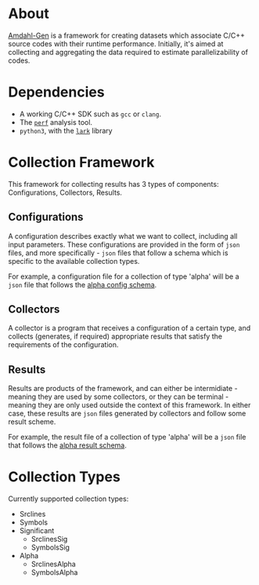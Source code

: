 # About
[Amdahl-Gen](https://github.com/yosefgoren/amdahl-gen.git) is a framework for creating datasets which associate C/C++ source codes with their runtime performance.
Initially, it's aimed at collecting and aggregating the data required to estimate parallelizability of codes.



# Dependencies
* A working C/C++ SDK such as `gcc` or `clang`.
* The [`perf`](https://perf.wiki.kernel.org/index.php/Tutorial) analysis tool.
* `python3`, with the [`lark`](https://lark-parser.readthedocs.io/en/stable/) library



# Collection Framework
This framework for collecting results has 3 types of components: Configurations, Collectors, Results.


## Configurations
A configuration describes exactly what we want to collect, including all input parameters.
These configurations are provided in the form of `json` files, and more specifically - `json`
files that follow a schema which is specific to the available collection types.

For example, a configuration file for a collection of type 'alpha' will be a `json` file that follows the [alpha config schema](schemas/alpha.config.schema.json).


## Collectors
A collector is a program that receives a configuration of a certain type, and collects (generates, if required) appropriate results
that satisfy the requirements of the configuration.


## Results
Results are products of the framework, and can either be intermidiate - meaning they are used by some collectors, or they can be terminal - meaning they are only used outside the context of this framework. In either case, these results are `json` files generated by collectors and follow some result scheme.

For example, the result file of a collection of type 'alpha' will be a `json` file that follows the [alpha result schema](schemas/alpha.result.schema.json).



# Collection Types
Currently supported collection types:
* Srclines
* Symbols
* Significant
    - SrclinesSig
    - SymbolsSig
* Alpha
    - SrclinesAlpha
    - SymbolsAlpha